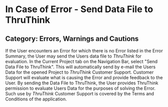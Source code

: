 # In Case of Error - Send Data File to ThruThink
## Category: Errors, Warnings and Cautions
If the User encounters an Error for which there is no Error listed in the Error Summary, the User may send the Users data file to *ThruThink* for evaluation. In the Current Project tab on the Navigation Bar, select "Send Data File to ThruThink". This will automatically send by e-mail the Users Data for the opened Project to *ThruThink* Customer Support. Customer Support will evaluate what is causing the Error and provide feedback to the User. By sending the Data File to ThruThink, the User provides ThruThink permission to evaluate Users Data for the purposes of solving the Error. Such use by *ThruThink* Customer Support is covered by the Terms and Conditions of the application.
